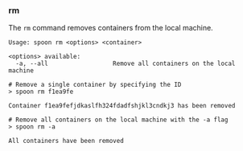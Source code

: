 ### rm

The `rm` command removes containers from the local machine. 

```
Usage: spoon rm <options> <container>

<options> available:
  -a, --all                  Remove all containers on the local machine
```

```
# Remove a single container by specifying the ID
> spoon rm f1ea9fe

Container f1ea9fefjdkaslfh324fdadfshjkl3cndkj3 has been removed

# Remove all containers on the local machine with the -a flag
> spoon rm -a

All containers have been removed
```